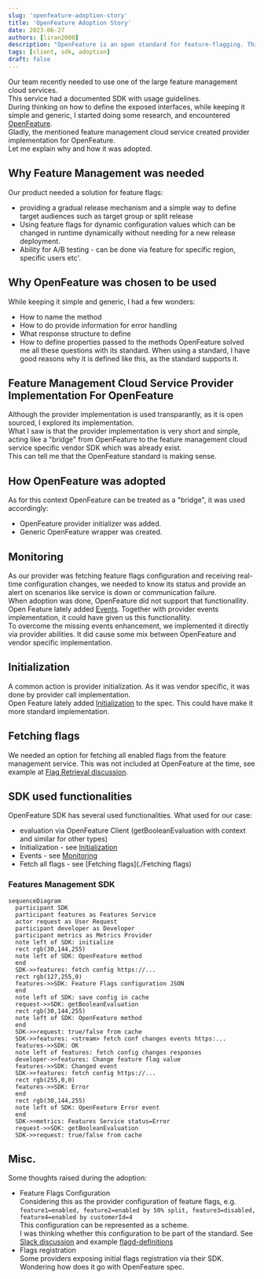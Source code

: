 ```yaml
---
slug: 'openfeature-adoption-story'
title: 'OpenFeature Adoption Story'
date: 2023-06-27
authors: [liran2000]
description: "OpenFeature is an open standard for feature-flagging. This is an adoption story."
tags: [client, sdk, adoption]
draft: false
---
```


Our team recently needed to use one of the large feature management cloud services.  
This service had a documented SDK with usage guidelines.  
During thinking on how to define the exposed interfaces, while keeping it simple and generic, I started doing some research, and encountered [OpenFeature](https://openfeature.dev).  
Gladly, the mentioned feature management cloud service created provider implementation for OpenFeature.  
Let me explain why and how it was adopted.

## Why Feature Management was needed

Our product needed a solution for feature flags:
* providing a gradual release mechanism and a simple way to define target audiences such as target group or split release
* Using feature flags for dynamic configuration values which can be changed in runtime dynamically without needing for a new release deployment.
* Ability for A/B testing - can be done via feature for specific region, specific users etc'.

## Why OpenFeature was chosen to be used

While keeping it simple and generic, I had a few wonders:
* How to name the method
* How to do provide information for error handling
* What response structure to define
* How to define properties passed to the methods
OpenFeature solved me all these questions with its standard. When using a standard, I have good reasons why it is defined like this, as the standard supports it.

## Feature Management Cloud Service Provider Implementation For OpenFeature
Although the provider implementation is used transparantly, as it is open sourced, I explored its implementation.  
What I saw is that the provider implementation is very short and simple, acting like a "bridge" from OpenFeature to the feature management cloud service specific vendor SDK which was already exist.  
This can tell me that the OpenFeature standard is making sense.

## How OpenFeature was adopted
As for this context OpenFeature can be treated as a "bridge", it was used accordingly:
* OpenFeature provider initializer was added.
* Generic OpenFeature wrapper was created.

## Monitoring
As our provider was fetching feature flags configuration and receiving real-time configuration changes, we needed to know its status and provide an alert on scenarios like service is down or communication failure.  
When adoption was done, OpenFeature did not support that functionallity.  
Open Feature lately added [Events](https://github.com/open-feature/spec/blob/main/specification/sections/05-events.md#5-events). Together with provider events implementation, it could have given us this functionallity.  
To overcome the missing events enhancement, we implemented it directly via provider abilities. It did cause some mix between OpenFeature and vendor specific implementation.

## Initialization
A common action is provider initialization. As it was vendor specific, it was done by provider call implementation.  
Open Feature lately added [Initialization](https://github.com/open-feature/spec/blob/main/specification/sections/02-providers.md#24-initialization) to the spec. This could have make it more standard implementation.

## Fetching flags
We needed an option for fetching all enabled flags from the feature management service. This was not included at OpenFeature at the time, see example at [Flag Retrieval discussion](https://github.com/open-feature/ofep/issues/13#issuecomment-1337889563).

## SDK used functionalities
OpenFeature SDK has several used functionalities. What used for our case:
* evaluation via OpenFeature Client (getBooleanEvaluation with context and similar for other types)
* Initialization - see [Initialization](./Initialization)
* Events - see [Monitoring](./Monitoring)
* Fetch all flags - see [Fetching flags](./Fetching flags)

###  Features Management SDK

```mermaid
sequenceDiagram
  participant SDK
  participant features as Features Service
  actor request as User Request
  participant developer as Developer
  participant metrics as Metrics Provider
  note left of SDK: initialize
  rect rgb(30,144,255)
  note left of SDK: OpenFeature method
  end
  SDK->>features: fetch config https://...
  rect rgb(127,255,0)
  features->>SDK: Feature Flags configuration JSON
  end
  note left of SDK: save config in cache
  request->>SDK: getBooleanEvaluation
  rect rgb(30,144,255)
  note left of SDK: OpenFeature method
  end
  SDK->>request: true/false from cache
  SDK->>features: <stream> fetch conf changes events https:...
  features->>SDK: OK
  note left of features: fetch config changes responses
  developer->>features: Change feature flag value
  features->>SDK: Changed event
  SDK->>features: fetch config https://...
  rect rgb(255,0,0)
  features->>SDK: Error
  end
  rect rgb(30,144,255)
  note left of SDK: OpenFeature Error event
  end
  SDK->>metrics: Features Service status=Error
  request->>SDK: getBooleanEvaluation
  SDK->>request: true/false from cache
```

## Misc.
Some thoughts raised during the adoption:
* Feature Flags Configuration  
  Considering this as the provider configuration of feature flags, e.g.  
  ```feature1=enabled, feature2=enabled by 50% split, feature3=disabled, feature4=enabled by customerId=4```  
  This configuration can be represented as a scheme.  
  I was thinking whether this configuration to be part of the standard. See [Slack discussion](https://cloud-native.slack.com/archives/C0344AANLA1/p1684776996586969?thread_ts=1684774617.486109&cid=C0344AANLA1) and example [flagd-definitions](https://github.com/open-feature/schemas/blob/main/json/flagd-definitions.json)
* Flags registration  
  Some providers exposing initial flags registration via their SDK. Wondering how does it go with OpenFeature spec.


